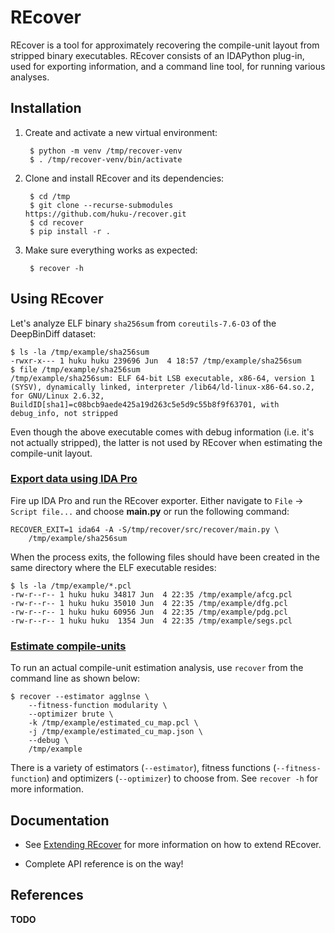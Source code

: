 # REcover

REcover is a tool for approximately recovering the compile-unit layout from
stripped binary executables. REcover consists of an IDAPython plug-in, used for
exporting information, and a command line tool, for running various analyses.


## Installation

1. Create and activate a new virtual environment:

        $ python -m venv /tmp/recover-venv
        $ . /tmp/recover-venv/bin/activate

2. Clone and install REcover and its dependencies:

        $ cd /tmp
        $ git clone --recurse-submodules https://github.com/huku-/recover.git
        $ cd recover
        $ pip install -r .

3. Make sure everything works as expected:

        $ recover -h


## Using REcover

Let's analyze ELF binary `sha256sum` from `coreutils-7.6-O3` of the DeepBinDiff
dataset:

    $ ls -la /tmp/example/sha256sum
    -rwxr-x--- 1 huku huku 239696 Jun  4 18:57 /tmp/example/sha256sum
    $ file /tmp/example/sha256sum
    /tmp/example/sha256sum: ELF 64-bit LSB executable, x86-64, version 1 (SYSV), dynamically linked, interpreter /lib64/ld-linux-x86-64.so.2, for GNU/Linux 2.6.32, BuildID[sha1]=c08bcb9aede425a19d263c5e5d9c55b8f9f63701, with debug_info, not stripped

Even though the above executable comes with debug information (i.e. it's not
actually stripped), the latter is not used by REcover when estimating the
compile-unit layout.


### <u>Export data using IDA Pro</u>

Fire up IDA Pro and run the REcover exporter. Either navigate to `File` &rarr;
`Script file...` and choose **main.py** or run the following command:

    RECOVER_EXIT=1 ida64 -A -S/tmp/recover/src/recover/main.py \
        /tmp/example/sha256sum

When the process exits, the following files should have been created in the same
directory where the ELF executable resides:

    $ ls -la /tmp/example/*.pcl
    -rw-r--r-- 1 huku huku 34817 Jun  4 22:35 /tmp/example/afcg.pcl
    -rw-r--r-- 1 huku huku 35010 Jun  4 22:35 /tmp/example/dfg.pcl
    -rw-r--r-- 1 huku huku 60956 Jun  4 22:35 /tmp/example/pdg.pcl
    -rw-r--r-- 1 huku huku  1354 Jun  4 22:35 /tmp/example/segs.pcl


### <u>Estimate compile-units</u>

To run an actual compile-unit estimation analysis, use `recover` from the command
line as shown below:

    $ recover --estimator agglnse \
        --fitness-function modularity \
        --optimizer brute \
        -k /tmp/example/estimated_cu_map.pcl \
        -j /tmp/example/estimated_cu_map.json \
        --debug \
        /tmp/example

There is a variety of estimators (`--estimator`), fitness functions (`--fitness-function`)
and optimizers (`--optimizer`) to choose from. See `recover -h` for more information.


## Documentation

* See [Extending REcover](doc/extending.md) for more information on how to extend
  REcover.

* Complete API reference is on the way!


## References

**TODO**
